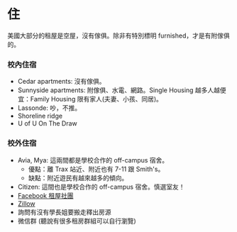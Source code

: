 # 住

美國大部分的租屋是空屋，沒有傢俱。除非有特別標明 furnished，才是有附傢俱的。

### 校內住宿

- Cedar apartments: 沒有傢俱。
- Sunnyside apartments: 附傢俱、水電、網路。Single Housing 越多人越便宜：Family Housing 限有家人(夫妻、小孩、同居)。
- Lassonde: 吵，不推。
- Shoreline ridge
- U of U On The Draw

### 校外住宿

- Avia, Mya: 這兩間都是學校合作的 off-campus 宿舍。
  - 優點：離 Trax 站近、附近也有 7-11 跟 Smith's。
  - 缺點：附近遊民有越來越多的傾向。
- Citizen: 這間也是學校合作的 off-campus 宿舍。慎選室友！
- [Facebook 租屋社團](https://www.facebook.com/groups/675656609223294/)
- [Zillow](https://www.zillow.com/salt-lake-city-ut/rentals/)
- 詢問有沒有學長姐要搬走釋出房源
- 微信群 (聽說有很多租房群組可以自行瀏覽)
